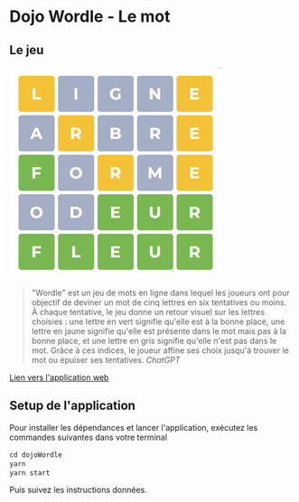 # Dojo Wordle - Le mot

## Le jeu

![Exemple d'une partie de wordle en français](wordle.png)

> "Wordle" est un jeu de mots en ligne dans lequel les joueurs ont pour objectif de deviner un mot de cinq lettres en six tentatives ou moins. À chaque tentative, le jeu donne un retour visuel sur les lettres choisies : une lettre en vert signifie qu'elle est à la bonne place, une lettre en jaune signifie qu'elle est présente dans le mot mais pas à la bonne place, et une lettre en gris signifie qu'elle n'est pas dans le mot. Grâce à ces indices, le joueur affine ses choix jusqu'à trouver le mot ou épuiser ses tentatives. *ChatGPT*

[Lien vers l'application web](https://wordle.louan.me/)

## Setup de l'application

Pour installer les dépendances et lancer l'application, exécutez les commandes suivantes dans votre terminal

```
cd dojoWordle
yarn
yarn start
```

Puis suivez les instructions données.
